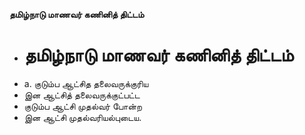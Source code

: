 **தமிழ்நாடு மாணவர் கணினித் திட்டம்**
- # தமிழ்நாடு மாணவர் கணினித் திட்டம்
- a. குடும்ப ஆட்சித தலைவருக்குரிய
- இன ஆட்சித் தலைவருக்குட்பட்ட
- குடும்ப ஆட்சி முதல்வர் போன்ற
- இன ஆட்சி முதல்வரியல்புடைய.

